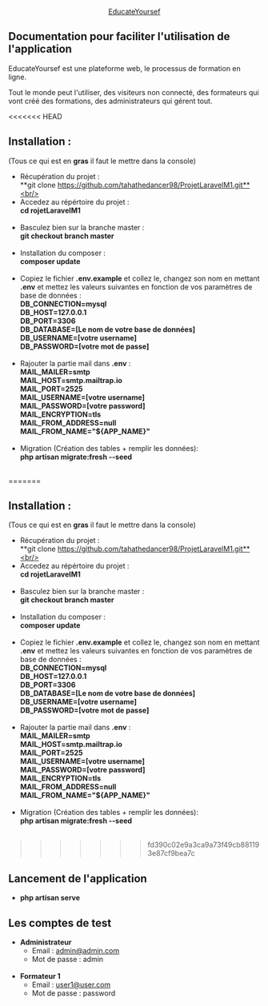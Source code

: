 <p align="center" width="400"><a href="#" target="_blank">EducateYoursef</a></p>

## Documentation pour faciliter l'utilisation de l'application

EducateYoursef est une plateforme web, le processus de formation en ligne.

Tout le monde peut l'utiliser, des visiteurs non connecté, des formateurs qui vont créé des formations, des administrateurs qui gérent tout.

<<<<<<< HEAD
## Installation :
(Tous ce qui est en **gras** il faut le mettre dans la console)
- Récupération du projet : <br/>
  **git clone https://github.com/tahathedancer98/ProjetLaravelM1.git**<br/><br/>
- Accedez au répértoire du projet : <br/>
  **cd rojetLaravelM1**<br/><br/>
- Basculez bien sur la branche master : <br/>
  **git checkout branch master**<br/><br/>
- Installation du composer : <br/>
  **composer update**<br/><br/>
- Copiez le fichier **.env.example** et collez le, changez son nom en mettant **.env** et mettez les valeurs suivantes en fonction de vos paramètres de base de données : <br/>
  **DB_CONNECTION=mysql <br/>
  DB_HOST=127.0.0.1 <br/>
  DB_PORT=3306 <br/>
  DB_DATABASE=[Le nom de votre base de données] <br/>
  DB_USERNAME=[votre username] <br/>
  DB_PASSWORD=[votre mot de passe]** <br/><br/>
- Rajouter la partie mail dans **.env** : <br/>
  **MAIL_MAILER=smtp <br/>
  MAIL_HOST=smtp.mailtrap.io <br/>
  MAIL_PORT=2525 <br/>
  MAIL_USERNAME=[votre username] <br/>
  MAIL_PASSWORD=[votre password] <br/>
  MAIL_ENCRYPTION=tls <br/>
  MAIL_FROM_ADDRESS=null <br/>
  MAIL_FROM_NAME="${APP_NAME}"** <br/><br/>
- Migration (Création des tables + remplir les données): <br/>
  **php artisan migrate:fresh --seed**<br/><br/>

=======
## Installation : 
(Tous ce qui est en **gras** il faut le mettre dans la console)
- Récupération du projet : <br/>
	**git clone https://github.com/tahathedancer98/ProjetLaravelM1.git**<br/><br/>
- Accedez au répértoire du projet : <br/>
	**cd rojetLaravelM1**<br/><br/>
- Basculez bien sur la branche master : <br/>
    **git checkout branch master**<br/><br/>
- Installation du composer : <br/>
	**composer update**<br/><br/>
- Copiez le fichier **.env.example** et collez le, changez son nom en mettant **.env** et mettez les valeurs suivantes en fonction de vos paramètres de base de données : <br/>
    **DB_CONNECTION=mysql <br/>
    DB_HOST=127.0.0.1 <br/>
    DB_PORT=3306 <br/>
    DB_DATABASE=[Le nom de votre base de données] <br/>
    DB_USERNAME=[votre username] <br/>
    DB_PASSWORD=[votre mot de passe]** <br/><br/>
- Rajouter la partie mail dans **.env** : <br/>
   **MAIL_MAILER=smtp <br/>
    MAIL_HOST=smtp.mailtrap.io <br/>
    MAIL_PORT=2525 <br/>
    MAIL_USERNAME=[votre username] <br/>
    MAIL_PASSWORD=[votre password] <br/>
    MAIL_ENCRYPTION=tls <br/>
    MAIL_FROM_ADDRESS=null <br/>
    MAIL_FROM_NAME="${APP_NAME}"** <br/><br/>
- Migration (Création des tables + remplir les données): <br/>
    **php artisan migrate:fresh --seed**<br/><br/>
    
>>>>>>> fd390c02e9a3ca9a73f49cb881193e87cf9bea7c
## Lancement de l'application
- **php artisan serve**<br/>
## Les comptes de test
- **Administrateur**<br/>
    - Email : admin@admin.com <br/>
    - Mot de passe : admin <br/><br/>
- **Formateur 1** <br/>
    - Email : user1@user.com <br/>
    - Mot de passe : password
